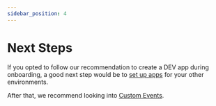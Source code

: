 ```yaml
---
sidebar_position: 4
---
```


# Next Steps

If you opted to follow our recommendation to create a DEV app during onboarding, a good next step would be to [set up apps](../set-up-more-apps.mdx) for your other environments.

After that, we recommend looking into [Custom Events](../custom-events.mdx).
